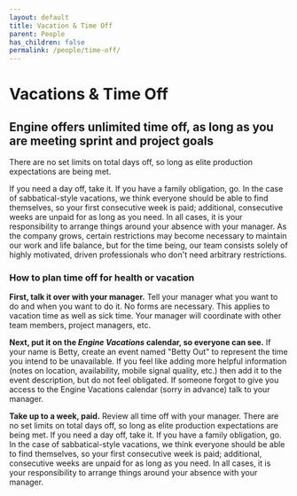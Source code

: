 ```yaml
---
layout: default
title: Vacation & Time Off
parent: People
has_children: false
permalink: /people/time-off/
---
```


# Vacations & Time Off

## Engine offers unlimited time off, as long as you are meeting sprint and project goals

There are no set limits on total days off, so long as elite production expectations are being met.

If you need a day off, take it. If you have a family obligation, go. In the case of sabbatical-style vacations, we think everyone should be able to find themselves, so your first consecutive week is paid; additional, consecutive weeks are unpaid for as long as you need. In all cases, it is your responsibility to arrange things around your absence with your manager. As the company grows, certain restrictions may become necessary to maintain our work and life balance, but for the time being, our team consists solely of highly motivated, driven professionals who don't need arbitrary restrictions.

### How to plan time off for health or vacation

**First, talk it over with your manager.** Tell your manager what you want to do and when you want to do it. No forms are necessary. This applies to vacation time as well as sick time. Your manager will coordinate with other team members, project managers, etc.

**Next, put it on the _Engine Vacations_ calendar, so everyone can see.** If your name is Betty, create an event named "Betty Out" to represent the time you intend to be unavailable. If you feel like adding more helpful information (notes on location, availability, mobile signal quality, etc.) then add it to the event description, but do not feel obligated. If someone forgot to give you access to the Engine Vacations calendar (sorry in advance) talk to your manager.

**Take up to a week, paid.** Review all time off with your manager. There are no set limits on total days off, so long as elite production expectations are being met. If you need a day off, take it. If you have a family obligation, go. In the case of sabbatical-style vacations, we think everyone should be able to find themselves, so your first consecutive week is paid; additional, consecutive weeks are unpaid for as long as you need. In all cases, it is your responsibility to arrange things around your absence with your manager.



